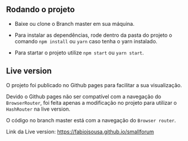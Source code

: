 ## Rodando o projeto

- Baixe ou clone o Branch master em sua máquina.

- Para instalar as dependências, rode dentro da pasta do projeto o comando `npm install` ou `yarn` caso tenha o yarn instalado.

- Para startar o projeto utilize `npm start` ou `yarn start`.

## Live version

O projeto foi publicado no Github pages para facilitar a sua visualização. 

Devido o Github pages não ser compatível com a navegação do `BrowserRouter`, foi feita apenas a modificação no projeto para utilizar o `HashRouter` na live version. 

O código no branch master está com a navegação do `Browser router`.

Link da Live version: https://fabiojsousa.github.io/smallforum
